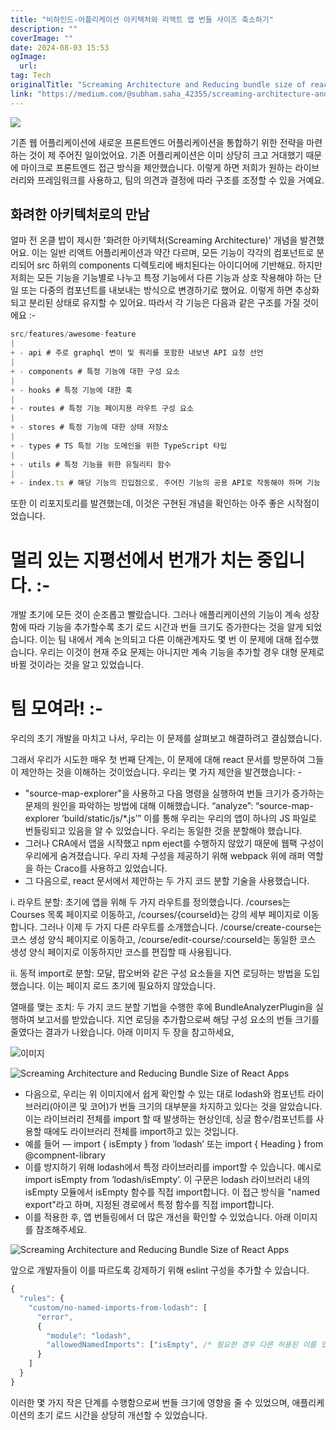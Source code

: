 ```yaml
---
title: "비하인드-어플리케이션 아키텍처와 리액트 앱 번들 사이즈 축소하기"
description: ""
coverImage: ""
date: 2024-08-03 15:53
ogImage: 
  url: 
tag: Tech
originalTitle: "Screaming Architecture and Reducing bundle size of react-apps"
link: "https://medium.com/@subham.saha_42355/screaming-architecture-and-reducing-bundle-size-of-react-apps-e36c013b3b1d"
---
```




<img src="/assets/img/ScreamingArchitectureandReducingbundlesizeofreact-apps_0.png" />

기존 웹 어플리케이션에 새로운 프론트엔드 어플리케이션을 통합하기 위한 전략을 마련하는 것이 제 주어진 일이었어요. 기존 어플리케이션은 이미 상당히 크고 거대했기 때문에 마이크로 프론트엔드 접근 방식을 제안했습니다. 이렇게 하면 저희가 원하는 라이브러리와 프레임워크를 사용하고, 팀의 의견과 결정에 따라 구조를 조정할 수 있을 거예요.

## 화려한 아키텍처로의 만남

얼마 전 온클 밥이 제시한 '화려한 아키텍처(Screaming Architecture)' 개념을 발견했어요. 이는 일반 리액트 어플리케이션과 약간 다르며, 모든 기능이 각각의 컴포넌트로 분리되어 src 하위의 components 디렉토리에 배치된다는 아이디어에 기반해요. 하지만 저희는 모든 기능을 기능별로 나누고 특정 기능에서 다른 기능과 상호 작용해야 하는 단일 또는 다중의 컴포넌트를 내보내는 방식으로 변경하기로 했어요. 이렇게 하면 추상화되고 분리된 상태로 유지할 수 있어요. 따라서 각 기능은 다음과 같은 구조를 가질 것이에요 :-

<div class="content-ad"></div>

```js
src/features/awesome-feature
|
+ - api # 주로 graphql 변이 및 쿼리를 포함한 내보낸 API 요청 선언
|
+ - components # 특정 기능에 대한 구성 요소
|
+ - hooks # 특정 기능에 대한 훅
|
+ - routes # 특정 기능 페이지용 라우트 구성 요소
|
+ - stores # 특정 기능에 대한 상태 저장소
|
+ - types # TS 특정 기능 도메인을 위한 TypeScript 타입
|
+ - utils # 특정 기능을 위한 유틸리티 함수
|
+ - index.ts # 해당 기능의 진입점으로, 주어진 기능의 공용 API로 작동해야 하며 기능 외부에서 사용해야 할 모든 것을 내보냅니다
```

또한 이 리포지토리를 발견했는데, 이것은 구현된 개념을 확인하는 아주 좋은 시작점이었습니다.

# 멀리 있는 지평선에서 번개가 치는 중입니다. :-

개발 초기에 모든 것이 순조롭고 빨랐습니다. 그러나 애플리케이션의 기능이 계속 성장함에 따라 기능을 추가할수록 초기 로드 시간과 번들 크기도 증가한다는 것을 알게 되었습니다. 이는 팀 내에서 계속 논의되고 다른 이해관계자도 몇 번 이 문제에 대해 접수했습니다. 우리는 이것이 현재 주요 문제는 아니지만 계속 기능을 추가할 경우 대형 문제로 바뀔 것이라는 것을 알고 있었습니다.

<div class="content-ad"></div>

# 팀 모여라! :-

우리의 초기 개발을 마치고 나서, 우리는 이 문제를 살펴보고 해결하려고 결심했습니다.

그래서 우리가 시도한 매우 첫 번째 단계는, 이 문제에 대해 react 문서를 방문하여 그들이 제안하는 것을 이해하는 것이었습니다. 우리는 몇 가지 제안을 발견했습니다: -

- "source-map-explorer"을 사용하고 다음 명령을 실행하여 번들 크기가 증가하는 문제의 원인을 파악하는 방법에 대해 이해했습니다. “analyze”: “source-map-explorer ‘build/static/js/\*.js’”
  이를 통해 우리는 우리의 앱이 하나의 JS 파일로 번들링되고 있음을 알 수 있었습니다. 우리는 동일한 것을 분할해야 했습니다.
- 그러나 CRA에서 앱을 시작했고 npm eject를 수행하지 않았기 때문에 웹팩 구성이 우리에게 숨겨졌습니다. 우리 자체 구성을 제공하기 위해 webpack 위에 래퍼 역할을 하는 Craco를 사용하고 있었습니다.
- 그 다음으로, react 문서에서 제안하는 두 가지 코드 분할 기술을 사용했습니다.

<div class="content-ad"></div>

i. 라우트 분할: 초기에 앱을 위해 두 가지 라우트를 정의했습니다. /courses는 Courses 목록 페이지로 이동하고, /courses/{courseId}는 강의 세부 페이지로 이동합니다. 그러나 이제 두 가지 다른 라우트를 소개했습니다. /course/create-course는 코스 생성 양식 페이지로 이동하고, /course/edit-course/:courseId는 동일한 코스 생성 양식 페이지로 이동하지만 코스를 편집할 때 사용됩니다.

ii. 동적 import로 분할: 모달, 팝오버와 같은 구성 요소들을 지연 로딩하는 방법을 도입했습니다. 이는 페이지 로드 초기에 필요하지 않았습니다.

열매를 맺는 조치:
두 가지 코드 분할 기법을 수행한 후에 BundleAnalyzerPlugin을 실행하여 보고서를 받았습니다. 지연 로딩을 추가함으로써 해당 구성 요소의 번들 크기를 줄였다는 결과가 나왔습니다. 아래 이미지 두 장을 참고하세요,

![이미지](/assets/img/ScreamingArchitectureandReducingbundlesizeofreact-apps_1.png)

<div class="content-ad"></div>

![Screaming Architecture and Reducing Bundle Size of React Apps](/assets/img/ScreamingArchitectureandReducingbundlesizeofreact-apps_2.png)

- 다음으로, 우리는 위 이미지에서 쉽게 확인할 수 있는 대로 lodash와 컴포넌트 라이브러리(아이콘 및 코어)가 번들 크기의 대부분을 차지하고 있다는 것을 알았습니다. 이는 라이브러리 전체를 import 할 때 발생하는 현상인데, 싱글 함수/컴포넌트를 사용할 때에도 라이브러리 전체를 import하고 있는 것입니다.
- 예를 들어 — import { isEmpty } from ‘lodash’ 또는 import { Heading } from @compnent-library
- 이를 방지하기 위해 lodash에서 특정 라이브러리를 import할 수 있습니다. 예시로 import isEmpty from ‘lodash/isEmpty’.
  이 구문은 lodash 라이브러리 내의 isEmpty 모듈에서 isEmpty 함수를 직접 import합니다. 이 접근 방식을 "named export"라고 하며, 지정된 경로에서 특정 함수를 직접 import합니다.
- 이를 적용한 후, 앱 번들링에서 더 많은 개선을 확인할 수 있었습니다. 아래 이미지를 참조해주세요.

![Screaming Architecture and Reducing Bundle Size of React Apps](/assets/img/ScreamingArchitectureandReducingbundlesizeofreact-apps_3.png)

<div class="content-ad"></div>

앞으로 개발자들이 이를 따르도록 강제하기 위해 eslint 구성을 추가할 수 있습니다.

```js
{
  "rules": {
    "custom/no-named-imports-from-lodash": [
      "error",
      {
        "module": "lodash",
        "allowedNamedImports": ["isEmpty", /* 필요한 경우 다른 허용된 이름 있는 가져오기를 여기에 추가하세요 */]
      }
    ]
  }
}
```

이러한 몇 가지 작은 단계를 수행함으로써 번들 크기에 영향을 줄 수 있었으며, 애플리케이션의 초기 로드 시간을 상당히 개선할 수 있었습니다.
